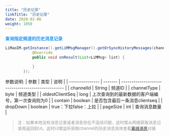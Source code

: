 ```yaml
---
title: "历史记录"
linkTitle: "历史记录"
date: 2020-02-06
weight: 1050
---
```


**<font color='#2196F3'>查询指定频道的历史消息记录</font>**

```java
LiMaoIM.getInstance().getLiMMsgManager().getOrSyncHistoryMessages(channelId, channelType, oldestOrderSeq, contain, dropDown, pageSize, new IGetOrSyncHistoryMsgBack() {
            @Override
            public void onResult(List<LiMMsg> list) {
                
            }
        });
```

参数说明:
| 参数            | 类型    | 说明                                              |
| --------------- | ------- | ------------------------------------------------- |
| channelId       | String  | 频道ID                                            |
| channelType     | byte    | 频道类型                                          |
| oldestClientSeq | long    | 上次查询到的最新数据的客户端编号，第一次查询则为0 |
| contain         | boolean | 是否包含最后一条消息clientseq                     |
| dropDown        | boolean | true：下拉false：上拉                             |
| pageSize        | int     | 查询消息数量                                      |

><font color='#999' size=2>注：如果本地没有消息记录或者消息存在不连续问题，这时需从网络获取消息记录再返回到UI。这时UI需监听获取channel的历史消息具体查看[离线消息](/content/zh/docs/Android/message/offline_msg.md)对接</font>